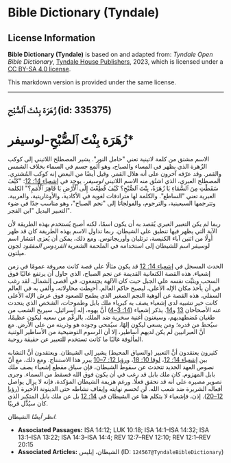 # Bible Dictionary (Tyndale)

## License Information

**Bible Dictionary (Tyndale)** is based on and adapted from: _Tyndale Open Bible Dictionary_, [Tyndale House Publishers](https://tyndaleopenresources.com/), 2023, which is licensed under a [CC BY-SA 4.0 license](https://creativecommons.org/licenses/by-sa/4.0/legalcode.en).

This markdown version is provided under the same license.



--------------------------------

## زُهَرَة بِنْتَ ٱلصُّبْحِ (id: 335375)

زُهَرَة بِنْتَ ٱلصُّبْحِ\-لوسيفر\*
==================================

الاسم مشتق من كلمة لاتينية تعني "حامل النور". يشير المصطلح اللاتيني إلى كوكب الزُهرة الذي يظهر في المساء والصباح، وهو ألمع جسم في السماء بخلاف الشمس والقمر. وقد عرّفه آخرون على أنه هلال القمر. وقيل أيضًا من البعض إنه كوكب المُشتري. المصطلح العبري، الذي اشتُق منه الاسم اللاتيني *لوسيفر*، يوجد في [إشعياء 14: 12](https://ref.ly/Isa14:12): "كَيْفَ سَقَطْتِ مِنَ ٱلسَّمَاءِ يَا زُهَرَةُ، بِنْتَ ٱلصُّبْحِ؟ كَيْفَ قُطِعْتَ إِلَى ٱلْأَرْضِ يَا قَاهِرَ ٱلْأُمَمِ؟" الكلمة العبرية تعني "الساطع". والكلمة لها مترادفات لغوية في الأكادية، والأوغاريتية، والعربية. وتترجمها السبعينية، والترجوم، والفولجاتا إلى "نجم الصباح"، وهو مناسب جدًا في ضوء التعبير البديل "ابن الفجر".

ربما لم يكن التعبير العبري يُقصد به أن يكون اسمًا، لكنه أصبح يُستخدم بهذه الطريقة لأن الآية التي يظهر فيها تنطبق على الشيطان. ربما تداول الاسم بهذه الطريقة كان قد ظهر أولًا من اثنين آباء الكنيسة، ترتليان وأوريجانوس. ومع ذلك، يمكن أن يُعزى انتشار اسم لوسيفر اسم للشيطان إلى استخدامه في الملحمة الشعرية *الفردوس المفقود* لجون ميلتون.

الحدث المسجل في [إشعياء 14: 12](https://ref.ly/Isa14:12) قد يكون مثالًا على قصة كانت معروفة عمومًا في زمن إشعياء. هذه القصة الكنعانية القديمة عن نجم الصباح، الذي حاول أن يرتفع عاليًا فوق السحب ويثبِّت نفسه على الجبل حيث كان الآلهة يجتمعون، في أقصى الشمال. لقد رغب في أن يأخذ مكان الإله الأعلى، ليصبح حاكم العالم. أُحبِطت محاولاته، وأُلقي به في العالم السفلي. هذه القصة عن ألوهية النجم الصغير الذي يطمح للصعود فوق عرش الإله الأعلى كانت خير تشبيه لدى إشعياء يصف به كبرياء ملك بابل وطموحات، الشخص الذي يتحدث عنه الأصحاحان [13](https://ref.ly/Isa13:1-Isa13:22) و[14](https://ref.ly/Isa14:1-Isa14:32). يذكر إشعياء ([14: 3–4](https://ref.ly/Isa14:3-Isa14:4)) أنَّ يهوه، إله إسرائيل، سيريح الشعب من طغيان مُضطهديهم، وسيغنون أغنية سخرية ضد الملك. بالرغْم من سعيه ليكون عظيمًا، سيُحط من قدره؛ ومن يسعى ليكون إلهًا، سيُمحى وجوده هو وذريته من على الأرض. مع أنَّ العبرانيين لم يكن لديهم أساطير، إلا أن الرسوم التوضيحية من الأساطير الوثنية المألوفة غالبًا ما كانت تستخدم للتعبير عن حقيقة روحية.

كثيرون يعتقدون أنَّ التعبير (والسياق المحيط) يشير إلى الشيطان. ويعتقدون أنَّ التشابه بين [إشعياء 14: 12](https://ref.ly/Isa14:12)، [لوقا 10: 18](https://ref.ly/Luke10:18)، و[رؤيا 12: 7–10](https://ref.ly/Rev12:7-Rev12:10) يبرر هذا الاستنتاج. ومع ذلك، مع أنّ نصوص العهد الجديد تتحدث عن سقوط الشيطان، فإن سياق مقطع إشعياء يصف ملك بابل المهزوم. كان ملك بابل قد رغب في أن يكون فوق الله فسقط من السماء. وجرى تصوير مصيره على أنه قد تحقق فعلًا. ورغم هزيمة الشيطان المؤكدة، فإنه لا يزال يواصل أفعاله الشريرة ضد شعب الله. لن تُحسم نهايته وإيقاف نشاطه حتى الدينونة الأخيرة ([رؤيا 12–20](https://ref.ly/Rev12:1-Rev20:15)). إذن، فإشعياء لا يتكلم هنا عن الشيطان في [14: 12](https://ref.ly/Isa14:12) بل عن ملك بابل المتكبر الذي كان سيُذَّل قريبًا.

*انظر أيضًا* الشيطان.

* **Associated Passages:** ISA 14:12; LUK 10:18; ISA 14:1–ISA 14:32; ISA 13:1–ISA 13:22; ISA 14:3–ISA 14:4; REV 12:7–REV 12:10; REV 12:1–REV 20:15
* **Associated Articles:** الشيطان، إبليس (ID: `124567@TyndaleBibleDictionary`)

